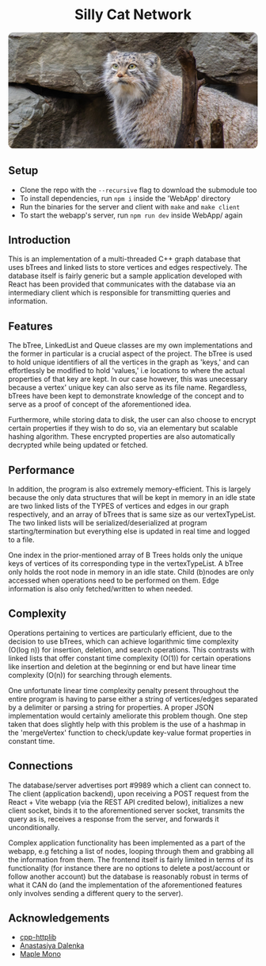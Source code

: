 <h1 align="center">Silly Cat Network</h1>
<p align="center">
  <img src=".github/manul.png" alt="Manul Image">
</p>

## Setup
* Clone the repo with  the `--recursive` flag to download the submodule too
* To install dependencies, run `npm i` inside the 'WebApp' directory
* Run the binaries for the server and client with `make` and `make client`
* To start the webapp's server, run `npm run dev` inside WebApp/ again

## Introduction
This is an implementation of a multi-threaded C++ graph database that uses bTrees and linked lists to store vertices and edges respectively. The database itself is fairly generic but a sample application developed with React has been provided that communicates with the database via an intermediary client which is responsible for transmitting queries and information.

## Features
The bTree, LinkedList and Queue classes are my own implementations and the former in particular is a crucial aspect of the project. The bTree is used to hold unique identifiers of all the vertices in the graph as 'keys,' and can effortlessly be modified to hold 'values,' i.e locations to where the actual properties of that key are kept. In our case however, this was unecessary because a vertex' unique key can also serve as its file name. Regardless, bTrees have been kept to demonstrate knowledge of the concept and to serve as a proof of concept of the aforementioned idea.

Furthermore, while storing data to disk, the user can also choose to encrypt certain properties if they wish to do so, via an elementary but scalable hashing algorithm. These encrypted properties are also automatically decrypted while being updated or fetched.

## Performance
In addition, the program is also extremely memory-efficient. This is largely because the only data structures that will be kept in memory in an idle state are two linked lists of the TYPES of vertices and edges in our graph respectively, and an array of bTrees that is same size as our vertexTypeList. The two linked lists will be serialized/deserialized at program starting/termination but everything else is updated in real time and logged to a file.

One index in the prior-mentioned array of B Trees holds only the unique keys of vertices of its corresponding type in the vertexTypeList. A bTree only holds the root node in memory in an idle state. Child (b)nodes are only accessed when operations need to be performed on them. Edge information is also only fetched/written to when needed.

## Complexity
Operations pertaining to vertices are particularly efficient, due to the decision to use bTrees, which can achieve logarithmic time complexity (O(log n)) for insertion, deletion, and search operations. This contrasts with linked lists that offer constant time complexity (O(1)) for certain operations like insertion and deletion at the beginning or end but have linear time complexity (O(n)) for searching through elements.

One unfortunate linear time complexity penalty present throughout the entire program is having to parse either a string of vertices/edges separated by a delimiter or parsing a string for properties. A proper JSON implementation would certainly ameliorate this problem though. One step taken that does slightly help with this problem is the use of a hashmap in the 'mergeVertex' function to check/update key-value format properties in constant time.

## Connections
The database/server advertises port #9989 which a client can connect to. The client (application backend), upon receiving a POST request from the React + Vite webapp (via the REST API credited below), initializes a new client socket, binds it to the aforementioned server socket, transmits the query as is, receives a response from the server, and forwards it unconditionally.

Complex application functionality has been implemented as a part of the webapp, e.g fetching a list of nodes, looping through them and grabbing all the information from them. The frontend itself is fairly limited in terms of its functionality (for instance there are no options to delete a post/account or follow another account) but the database is reasonably robust in terms of what it CAN do (and the implementation of the aforementioned features only involves sending a different query to the server).

## Acknowledgements
* [cpp-httplib](https://github.com/yhirose/cpp-httplib)
* [Anastasiya Dalenka](https://unsplash.com/photos/a-gray-and-white-cat-standing-next-to-a-pile-of-rocks-zbMs9gNyW3s)
* [Maple Mono](https://github.com/subframe7536/Maple-font)

